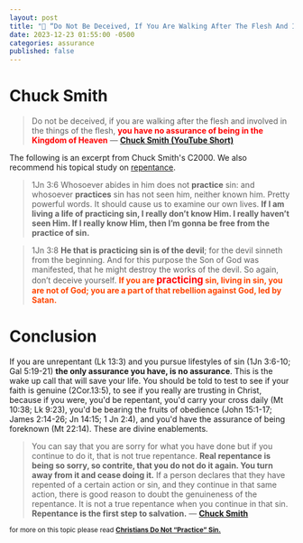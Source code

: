 ```yaml
---
layout: post
title: "🥇 “Do Not Be Deceived, If You Are Walking After The Flesh And Involved In The Things Of The Flesh, You Have No Assurance Of Being In The Kingdom Of Heaven” — Chuck Smith"
date: 2023-12-23 01:55:00 -0500
categories: assurance
published: false
---
```


<!-- # The Highest Form Of Assurance Can Be Found In Matthew 22:14 (short article) -->

# Chuck Smith

> Do not be deceived, if you are walking after the flesh and involved in the things of the flesh, <span style="font-weight:bold;color:red;">you have no assurance of being in the Kingdom of Heaven</span> &mdash; [**Chuck Smith (YouTube Short)**](https://youtube.com/shorts/aBG9kH-z8Q8?si=_jqYQqF6bgbN9TZZ)

<!-- Christ died for the sins of the world (1Jn 2:2), but not everyone goes to heaven. Only those who do the will of the father (Mt 7:21). They do the will of the father when they are saved by genuine saving faith (Eph 2:8-10), which is a trust and reliance that will “result” in the fruit of obedience to God (Jn 14:15; 1 Jn 2:4). This fruit Jesus spoke about will absolutely spring forth if you have a living faith (John 15:1-17; James 2:14-26) and represents the original definition of *sola fide* or faith alone. All who say otherwise deny the power of the Holy Spirit that indwells the believer upon the moment of faith (Rom. 8:9; 1Cor. 12:13; Eph 1:13-14). 

> No, I tell you; but <span style="font-weight:bold;color:red;">unless you repent</span>, <span style="font-weight:bold;color:red;">you will</span> all likewise <span style="font-weight:bold;color:red;">perish</span>. &mdash; Luke 13:3 ESV -->

The following is an excerpt from Chuck Smith's C2000. We also recommend his topical study on [repentance](https://youtu.be/kP8rIIps4Sk?t=130).

> 1Jn 3:6 Whosoever abides in him does not **practice** sin: and whosoever **practices** sin has not seen him, neither known him. Pretty powerful words. It should cause us to examine our own lives. **If I am living a life of practicing sin, I really don’t know Him. I really haven’t seen Him. If I really know Him, then I’m gonna be free from the practice of sin.**

> 1Jn 3:8 **He that is practicing sin is of the devil**; for the devil sinneth from the beginning. And for this purpose the Son of God was manifested, that he might destroy the works of the devil. So again, don’t deceive yourself. <span style="font-weight:bold;color:orangered;">If you are <span style="font-size:1.2em;color:red;">practicing</span> sin, living in sin, you are not of God; you are a part of that rebellion against God, led by Satan.</span>

# Conclusion

If you are unrepentant (Lk 13:3) and you pursue lifestyles of sin (1Jn 3:6-10; Gal 5:19-21) **the only assurance you have, is no assurance**. This is the wake up call that will save your life. You should be told to test to see if your faith is genuine (2Cor.13:5), to see if you really are trusting in Christ, because if you were, you'd be repentant, you'd carry your cross daily (Mt 10:38; Lk 9:23), you'd be bearing the fruits of obedience (John 15:1-17; James 2:14-26; Jn 14:15; 1 Jn 2:4), and you'd have the assurance of being foreknown (Mt 22:14). These are divine enablements.

> You can say that you are sorry for what you have done but if you continue to do it, that is not true repentance. **Real repentance is being so sorry, so contrite, that you do not do it again. You turn away from it and cease doing it.** If a person declares that they have repented of a certain action or sin, and they continue in that same action, there is good reason to doubt the genuineness of the repentance. It is not a true repentance when you continue in that sin. **Repentance is the first step to salvation.** &mdash; [**Chuck Smith**](https://youtu.be/kP8rIIps4Sk?t=130)

<sup>for more on this topic please read [**Christians Do Not &ldquo;Practice&rdquo; Sin.**](https://sevenshepherd.github.io/practicing-sin/)</sup>

<!-- > &ldquo;For many are called, but few are chosen.&rdquo; &mdash; Matthew 22:14 ESV

Tell me, what could give you more assurance than knowing that you're chosen, and that you cannot escape your eternal destiny. Nothing. -->

<!-- If you're repentant, and are not actively pursuing indulgent lifestyles of sin, but are only struggling against sin, this article is not focusing on you. Christians undergo a progressive sanctification of decreasing patterns of sin (1Jn 3:6-10; Ro 6:1-2,15). It can be described in the following ways:
- The Holy Spirit works in justified believers the will and the power progressively to renounce sin and to advance in spiritual maturity and Christlikeness. By the process of sanctification God makes believers experientially holy.
- By a lifelong process that involves both ups and downs the Spirit of grace gradually transforms true believers into the image of Jesus Christ.

If you're just beginning the sanctification process, it may be difficult for you to know the difference, the way to tell whether you are being sanctified or using grace as a license to sin and are in danger of false profession, is to examine the following verses (**Jd 4 NET**; 1 Jn 3:6-10; 5:18; Ro 6:1-2,15; 3:8,31; Heb 10:26-31; 6:4-6; Lk 9:62).

> <sup style="font-weight:bold;">4</sup> For certain men have secretly slipped in among you—men who long ago were marked out for the condemnation I am about to describe—<span style="font-weight:bold;"><span style="font-size:1.2em;">ungodly men</span> who have turned the grace of our God into a <span style="font-size:1.2em;">license for evil</span></span> and who <span style="font-weight:bold;">deny our only <span style="font-size:1.2em;">Master and Lord</span>, Jesus Christ</span>. &mdash; Jude 1:4 NET

Giving someone false assurance is one of the most evil and depraved things you can do. This ministry will never lie to you, no matter how hard a truth is to hear (Jn 7:7). These hard truths become confidences and comforts at advanced levels of sanctification. -->








<!-- People with no understanding of scripture will attempt to tell you that fruit of being saved is works. This is of course the most rediculous lie you will ever be told. The fruit that springs forth from a true and lively faith is post-justification, and is the evidence that God has given us so that we might have assurance at all. Everything else is blind faith and **giving someone false assurance is one of the most evil and depraved things you can do.** -->

<!-- Why I'd Rather Have No Assurance Of Salvation Than Be Lied To By Your False Teachers.  -->

<!-- Why Moderate Forms Of Reformed Theology Give The Most Assurance Without Giving False Assurance  -->

<!-- It's Better That You Understand Hard Truths Than Die In The Fires Of Hell Over False Assurance -->

<script>
    var refTagger = {
        settings: {
            bibleVersion: 'ESV'
        }
    }; 

    (function(d, t) {
        var n=d.querySelector('[nonce]');
        refTagger.settings.nonce = n && (n.nonce||n.getAttribute('nonce'));
        var g = d.createElement(t), s = d.getElementsByTagName(t)[0];
        g.src = 'https://api.reftagger.com/v2/RefTagger.js';
        g.nonce = refTagger.settings.nonce;
        s.parentNode.insertBefore(g, s);
    }(document, 'script'));
</script>